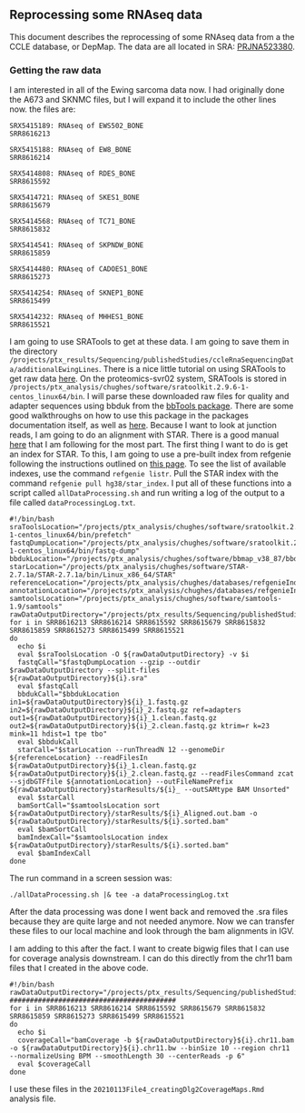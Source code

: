 ## Reprocessing some RNAseq data

This document describes the reprocessing of some RNAseq data from a the CCLE database, or DepMap. The data are all located in SRA: [PRJNA523380](https://www.ncbi.nlm.nih.gov/bioproject?term=PRJNA523380).

### Getting the raw data

I am interested in all of the Ewing sarcoma data now. I had originally done the A673 and SKNMC files, but I will expand it to include the other lines now. the files are:

```
SRX5415189: RNAseq of EWS502_BONE
SRR8616213

SRX5415188: RNAseq of EW8_BONE
SRR8616214

SRX5414808: RNAseq of RDES_BONE
SRR8615592

SRX5414721: RNAseq of SKES1_BONE
SRR8615679

SRX5414568: RNAseq of TC71_BONE
SRR8615832

SRX5414541: RNAseq of SKPNDW_BONE
SRR8615859

SRX5414480: RNAseq of CADOES1_BONE
SRR8615273

SRX5414254: RNAseq of SKNEP1_BONE
SRR8615499

SRX5414232: RNAseq of MHHES1_BONE
SRR8615521
```

I am going to use SRATools to get at these data. I am going to save them in the directory `/projects/ptx_results/Sequencing/publishedStudies/ccleRnaSequencingData/additionalEwingLines`. There is a nice little tutorial on using SRATools to get raw data [here](https://www.biostars.org/p/111040/). On the proteomics-svr02 system, SRATools is stored in `/projects/ptx_analysis/chughes/software/sratoolkit.2.9.6-1-centos_linux64/bin`. I will parse these downloaded raw files for quality and adapter sequences using bbduk from the [bbTools package](https://sourceforge.net/projects/bbmap/). There are some good walkthroughs on how to use this package in the packages documentation itself, as well as [here](https://jgi.doe.gov/data-and-tools/bbtools/bb-tools-user-guide/). Because I want to look at junction reads, I am going to do an alignment with STAR. There is a good manual [here](https://github.com/alexdobin/STAR) that I am following for the most part. The first thing I want to do is get an index for STAR. To this, I am going to use a pre-built index from refgenie following the instructions outlined on [this page](http://refgenie.databio.org/en/latest/install/). To see the list of available indexes, use the command `refgenie listr`. Pull the STAR index with the command `refgenie pull hg38/star_index`. I put all of these functions into a script called `allDataProcessing.sh` and run writing a log of the output to a file called `dataProcessingLog.txt`.

```shell
#!/bin/bash
sraToolsLocation="/projects/ptx_analysis/chughes/software/sratoolkit.2.9.6-1-centos_linux64/bin/prefetch"
fastqDumpLocation="/projects/ptx_analysis/chughes/software/sratoolkit.2.9.6-1-centos_linux64/bin/fastq-dump"
bbdukLocation="/projects/ptx_analysis/chughes/software/bbmap_v38_87/bbduk.sh"
starLocation="/projects/ptx_analysis/chughes/software/STAR-2.7.1a/STAR-2.7.1a/bin/Linux_x86_64/STAR"
referenceLocation="/projects/ptx_analysis/chughes/databases/refgenieIndexes/hg38/star_index/default/"
annotationLocation="/projects/ptx_analysis/chughes/databases/refgenieIndexes/hg38/gencode_gtf/default/hg38.gtf"
samtoolsLocation="/projects/ptx_analysis/chughes/software/samtools-1.9/samtools"
rawDataOutputDirectory="/projects/ptx_results/Sequencing/publishedStudies/ccleRnaSequencingData/additionalEwingLines/"
for i in SRR8616213 SRR8616214 SRR8615592 SRR8615679 SRR8615832 SRR8615859 SRR8615273 SRR8615499 SRR8615521
do
  echo $i
  eval $sraToolsLocation -O ${rawDataOutputDirectory} -v $i
  fastqCall="$fastqDumpLocation --gzip --outdir $rawDataOutputDirectory --split-files ${rawDataOutputDirectory}${i}.sra"
  eval $fastqCall
  bbdukCall="$bbdukLocation in1=${rawDataOutputDirectory}${i}_1.fastq.gz in2=${rawDataOutputDirectory}${i}_2.fastq.gz ref=adapters out1=${rawDataOutputDirectory}${i}_1.clean.fastq.gz out2=${rawDataOutputDirectory}${i}_2.clean.fastq.gz ktrim=r k=23 mink=11 hdist=1 tpe tbo"
  eval $bbdukCall
  starCall="$starLocation --runThreadN 12 --genomeDir ${referenceLocation} --readFilesIn ${rawDataOutputDirectory}${i}_1.clean.fastq.gz ${rawDataOutputDirectory}${i}_2.clean.fastq.gz --readFilesCommand zcat --sjdbGTFfile ${annotationLocation} --outFileNamePrefix ${rawDataOutputDirectory}starResults/${i}_ --outSAMtype BAM Unsorted"
  eval $starCall
  bamSortCall="$samtoolsLocation sort ${rawDataOutputDirectory}/starResults/${i}_Aligned.out.bam -o ${rawDataOutputDirectory}/starResults/${i}.sorted.bam"
  eval $bamSortCall
  bamIndexCall="$samtoolsLocation index ${rawDataOutputDirectory}/starResults/${i}.sorted.bam"
  eval $bamIndexCall
done
```

The run command in a screen session was:

```shell
./allDataProcessing.sh |& tee -a dataProcessingLog.txt
```

After the data processing was done I went back and removed the .sra files because they are quite large and not needed anymore. Now we can transfer these files to our local machine and look through the bam alignments in IGV.

I am adding to this after the fact. I want to create bigwig files that I can use for coverage analysis downstream. I can do this directly from the chr11 bam files that I created in the above code.

```shell
#!/bin/bash
rawDataOutputDirectory="/projects/ptx_results/Sequencing/publishedStudies/ccleRnaSequencingData/additionalEwingLines/starResults/"
#########################################
for i in SRR8616213 SRR8616214 SRR8615592 SRR8615679 SRR8615832 SRR8615859 SRR8615273 SRR8615499 SRR8615521
do
  echo $i
  coverageCall="bamCoverage -b ${rawDataOutputDirectory}${i}.chr11.bam -o ${rawDataOutputDirectory}${i}.chr11.bw --binSize 10 --region chr11 --normalizeUsing BPM --smoothLength 30 --centerReads -p 6"
  eval $coverageCall
done
```

I use these files in the `20210113File4_creatingDlg2CoverageMaps.Rmd` analysis file.

